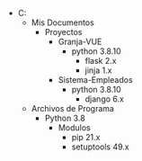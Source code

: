 - C:
  - Mis Documentos
    - Proyectos
      - Granja-VUE
        - python 3.8.10
          - flask 2.x
          - jinja 1.x
      - Sistema-Empleados
        - python 3.8.10
          - django 6.x
  - Archivos de Programa
    - Python 3.8
      - Modulos
        - pip 21.x
        - setuptools 49.x